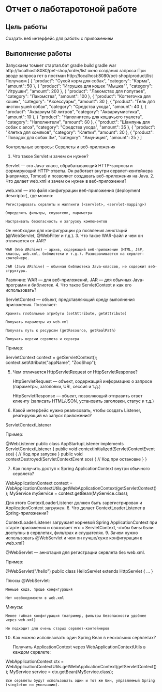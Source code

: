 # Отчет о лаботаротоной работе

## Цель работы
Создать веб интерфейс для работы с приложением
## Выполнение работы

Запускаем томкет стартап.бат
gradle build
gradle war
http://localhost:8080/pet-shop/order/list
окно создания запроса
При вводе запроса гет в постман
http://localhost:8080/pet-shop/product/list
Получаем
[
    {
        "product": "Сухой корм для собак",
        "category": "Корма",
        "amount": 50
    },
    {
        "product": "Игрушка для кошек \"Мышка\"",
        "category": "Игрушки",
        "amount": 200
    },
    {
        "product": "Лакомство для попугаев",
        "category": "Лакомства",
        "amount": 100
    },
    {
        "product": "Когтеточка для кошек",
        "category": "Аксессуары",
        "amount": 30
    },
    {
        "product": "Гель для чистки ушей собак",
        "category": "Средства ухода",
        "amount": 40
    },
    {
        "product": "Аквариум 50 литров",
        "category": "Аквариумистика",
        "amount": 10
    },
    {
        "product": "Наполнитель для кошачьего туалета",
        "category": "Наполнители",
        "amount": 60
    },
    {
        "product": "Шампунь для собак с алоэ",
        "category": "Средства ухода",
        "amount": 35
    },
    {
        "product": "Клетка для хомяков",
        "category": "Клетки",
        "amount": 20
    },
    {
        "product": "Поводок для собак 3м",
        "category": "Амуниция",
        "amount": 25
    }
]


Контрольные вопросы:
Сервлеты и веб-приложения
1. Что такое Servlet и зачем он нужен?

Servlet — это Java-класс, обрабатывающий HTTP-запросы и формирующий HTTP-ответы. Он работает внутри сервлет-контейнера (например, Tomcat) и позволяет создавать веб-приложения на Java.
2. Что делает web.xml и зачем он нужен в веб-приложении?

web.xml — это файл конфигурации веб-приложения (deployment descriptor), где можно:

    Регистрировать сервлеты и маппинги (<servlet>, <servlet-mapping>)

    Определять фильтры, слушатели, параметры

    Настраивать безопасность и загрузку компонентов

Он необходим для конфигурации до появления аннотаций (@WebServlet, @WebFilter и т.д.).
3. Что такое WAR-файл и чем он отличается от JAR?

    WAR (Web ARchive) — архив, содержащий веб-приложение (HTML, JSP, классы, web.xml, библиотеки и т.д.). Разворачивается на сервлет-контейнере.

    JAR (Java ARchive) — обычная библиотека Java-классов, не содержит веб-структуры.

Различие: WAR — для веб-приложений, JAR — для обычных Java-программ и библиотек.
4. Что такое ServletContext и как его использовать?

ServletContext — объект, представляющий среду выполнения приложения. Позволяет:

    Хранить глобальные атрибуты (setAttribute, getAttribute)

    Получать параметры из web.xml

    Получать путь к ресурсам (getResource, getRealPath)

    Получать версии сервлета и сервера

Пример:

ServletContext context = getServletContext();
context.setAttribute("appName", "ZooShop");

5. Чем отличается HttpServletRequest от HttpServletResponse?

    HttpServletRequest — объект, содержащий информацию о запросе (параметры, заголовки, URI, сессия и т.д.)

    HttpServletResponse — объект, позволяющий отправить ответ клиенту (записать HTML/JSON, установить заголовки, статус и т.д.)

6. Какой интерфейс нужно реализовать, чтобы создать Listener, реагирующий на запуск приложения?

ServletContextListener

Пример:

@WebListener
public class AppStartupListener implements ServletContextListener {
    public void contextInitialized(ServletContextEvent sce) {
        // Код при запуске
    }
    public void contextDestroyed(ServletContextEvent sce) {
        // Код при остановке
    }
}

7. Как получить доступ к Spring ApplicationContext внутри обычного сервлета?

WebApplicationContext context = WebApplicationContextUtils.getWebApplicationContext(getServletContext());
MyService myService = context.getBean(MyService.class);

Для этого ContextLoaderListener должен быть зарегистрирован и ApplicationContext загружен.
8. Что делает ContextLoaderListener в Spring-приложении?

ContextLoaderListener загружает корневой Spring ApplicationContext при старте приложения и связывает его с ServletContext, чтобы бины были доступны в сервлетах, фильтрах и слушателях.
9. Зачем нужно использовать @WebServlet и чем он лучше/хуже конфигурации в web.xml?

@WebServlet — аннотация для регистрации сервлета без web.xml.

Пример:

@WebServlet("/hello")
public class HelloServlet extends HttpServlet { ... }

Плюсы @WebServlet:

    Меньше кода, проще конфигурация

    Нет необходимости в web.xml

Минусы:

    Менее гибкая конфигурация (например, фильтры безопасности удобнее через web.xml)

    Не подходит для очень старых сервлет-контейнеров

10. Как можно использовать один Spring Bean в нескольких сервлетах?

    Получить ApplicationContext через WebApplicationContextUtils в каждом сервлете:

WebApplicationContext ctx = WebApplicationContextUtils.getWebApplicationContext(getServletContext());
MyService service = ctx.getBean(MyService.class);

    Все сервлеты будут использовать один и тот же бин, управляемый Spring (singleton по умолчанию).